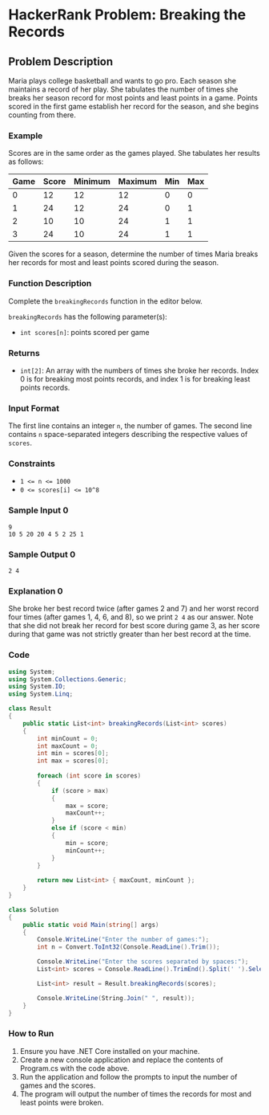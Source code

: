 # HackerRank Problem: Breaking the Records

## Problem Description

Maria plays college basketball and wants to go pro. Each season she maintains a record of her play. She tabulates the number of times she breaks her season record for most points and least points in a game. Points scored in the first game establish her record for the season, and she begins counting from there.

### Example

Scores are in the same order as the games played. She tabulates her results as follows:

| Game | Score | Minimum | Maximum | Min | Max |
|------|-------|---------|---------|-----|-----|
| 0    | 12    | 12      | 12      | 0   | 0   |
| 1    | 24    | 12      | 24      | 0   | 1   |
| 2    | 10    | 10      | 24      | 1   | 1   |
| 3    | 24    | 10      | 24      | 1   | 1   |

Given the scores for a season, determine the number of times Maria breaks her records for most and least points scored during the season.

### Function Description

Complete the `breakingRecords` function in the editor below.

`breakingRecords` has the following parameter(s):

- `int scores[n]`: points scored per game

### Returns

- `int[2]`: An array with the numbers of times she broke her records. Index 0 is for breaking most points records, and index 1 is for breaking least points records.

### Input Format

The first line contains an integer `n`, the number of games. The second line contains `n` space-separated integers describing the respective values of `scores`.

### Constraints

- `1 <= n <= 1000`
- `0 <= scores[i] <= 10^8`

### Sample Input 0

```shell
9
10 5 20 20 4 5 2 25 1
```
### Sample Output 0 
```shell
2 4
```
### Explanation 0

She broke her best record twice (after games 2 and 7) and her worst record four times (after games 1, 4, 6, and 8), so we print `2 4` as our answer. Note that she did not break her record for best score during game 3, as her score during that game was not strictly greater than her best record at the time.
### Code

```csharp
using System;
using System.Collections.Generic;
using System.IO;
using System.Linq;

class Result
{
    public static List<int> breakingRecords(List<int> scores)
    {
        int minCount = 0;
        int maxCount = 0;
        int min = scores[0];
        int max = scores[0];
        
        foreach (int score in scores)
        {
            if (score > max)
            {
                max = score;
                maxCount++;
            }
            else if (score < min)
            {
                min = score;
                minCount++;
            }
        }
        
        return new List<int> { maxCount, minCount };
    }
}

class Solution
{
    public static void Main(string[] args)
    {
        Console.WriteLine("Enter the number of games:");
        int n = Convert.ToInt32(Console.ReadLine().Trim());

        Console.WriteLine("Enter the scores separated by spaces:");
        List<int> scores = Console.ReadLine().TrimEnd().Split(' ').Select(int.Parse).ToList();

        List<int> result = Result.breakingRecords(scores);

        Console.WriteLine(String.Join(" ", result));
    }
}
```
### How to Run
1. Ensure you have .NET Core installed on your machine.
2. Create a new console application and replace the contents of Program.cs with the code above.
3. Run the application and follow the prompts to input the number of games and the scores.
4. The program will output the number of times the records for most and least points were broken.

  
